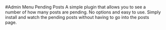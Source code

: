 #Admin Menu Pending Posts
A simple plugin that allows you to see a number of how many posts are pending. No options and easy to use. Simply install and watch the pending posts without having to go into the posts page. 